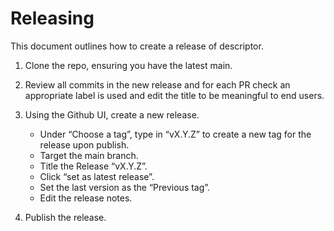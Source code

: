 # Releasing

This document outlines how to create a release of descriptor.

1. Clone the repo, ensuring you have the latest main.

2. Review all commits in the new release and for each PR check an appropriate label is used and edit
   the title to be meaningful to end users.

3. Using the Github UI, create a new release.

   - Under “Choose a tag”, type in “vX.Y.Z” to create a new tag for the release upon publish.
   - Target the main branch.
   - Title the Release “vX.Y.Z”.
   - Click “set as latest release”.
   - Set the last version as the “Previous tag”.
   - Edit the release notes.

4. Publish the release.
